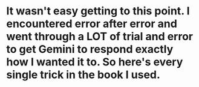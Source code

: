 # It wasn't easy getting to this point. I encountered error after error and went through a LOT of trial and error to get Gemini to respond exactly how I wanted it to. So here's every single trick in the book I used.

